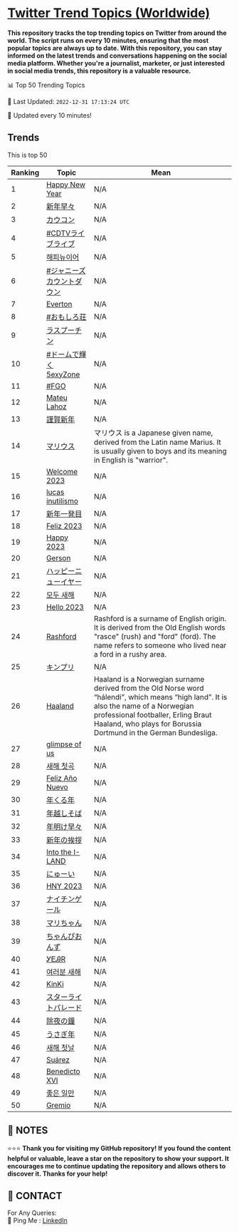 [Twitter Trend Topics (Worldwide)](https://github.com/ErcinDedeoglu/Twitter-Trend-Topics)
==========

**This repository tracks the top trending topics on Twitter from around the world. 
The script runs on every 10 minutes, ensuring that the most popular topics are always up to date. 
With this repository, you can stay informed on the latest trends and conversations happening on the social media platform. 
Whether you're a journalist, marketer, or just interested in social media trends, this repository is a valuable resource.**


📊 Top 50 Trending Topics

📆 Last Updated: `2022-12-31 17:13:24 UTC`

🔧 Updated every 10 minutes!


## Trends

This is top 50

| Ranking | Topic | Mean |
| ------- | ------------ | ------------ |
| 1 | [Happy New Year](http://twitter.com/search?q=Happy+New+Year) | N/A |
| 2 | [新年早々](http://twitter.com/search?q=%e6%96%b0%e5%b9%b4%e6%97%a9%e3%80%85) | N/A |
| 3 | [カウコン](http://twitter.com/search?q=%e3%82%ab%e3%82%a6%e3%82%b3%e3%83%b3) | N/A |
| 4 | [#CDTVライブライブ](http://twitter.com/search?q=%23CDTV%e3%83%a9%e3%82%a4%e3%83%96%e3%83%a9%e3%82%a4%e3%83%96) | N/A |
| 5 | [해피뉴이어](http://twitter.com/search?q=%ed%95%b4%ed%94%bc%eb%89%b4%ec%9d%b4%ec%96%b4) | N/A |
| 6 | [#ジャニーズカウントダウン](http://twitter.com/search?q=%23%e3%82%b8%e3%83%a3%e3%83%8b%e3%83%bc%e3%82%ba%e3%82%ab%e3%82%a6%e3%83%b3%e3%83%88%e3%83%80%e3%82%a6%e3%83%b3) | N/A |
| 7 | [Everton](http://twitter.com/search?q=Everton) | N/A |
| 8 | [#おもしろ荘](http://twitter.com/search?q=%23%e3%81%8a%e3%82%82%e3%81%97%e3%82%8d%e8%8d%98) | N/A |
| 9 | [ラスプーチン](http://twitter.com/search?q=%e3%83%a9%e3%82%b9%e3%83%97%e3%83%bc%e3%83%81%e3%83%b3) | N/A |
| 10 | [#ドームで輝く5exyZone](http://twitter.com/search?q=%23%e3%83%89%e3%83%bc%e3%83%a0%e3%81%a7%e8%bc%9d%e3%81%8f5exyZone) | N/A |
| 11 | [#FGO](http://twitter.com/search?q=%23FGO) | N/A |
| 12 | [Mateu Lahoz](http://twitter.com/search?q=Mateu+Lahoz) | N/A |
| 13 | [謹賀新年](http://twitter.com/search?q=%e8%ac%b9%e8%b3%80%e6%96%b0%e5%b9%b4) | N/A |
| 14 | [マリウス](http://twitter.com/search?q=%e3%83%9e%e3%83%aa%e3%82%a6%e3%82%b9) | マリウス is a Japanese given name, derived from the Latin name Marius. It is usually given to boys and its meaning in English is "warrior". |
| 15 | [Welcome 2023](http://twitter.com/search?q=Welcome+2023) | N/A |
| 16 | [lucas inutilismo](http://twitter.com/search?q=lucas+inutilismo) | N/A |
| 17 | [新年一発目](http://twitter.com/search?q=%e6%96%b0%e5%b9%b4%e4%b8%80%e7%99%ba%e7%9b%ae) | N/A |
| 18 | [Feliz 2023](http://twitter.com/search?q=Feliz+2023) | N/A |
| 19 | [Happy 2023](http://twitter.com/search?q=Happy+2023) | N/A |
| 20 | [Gerson](http://twitter.com/search?q=Gerson) | N/A |
| 21 | [ハッピーニューイヤー](http://twitter.com/search?q=%e3%83%8f%e3%83%83%e3%83%94%e3%83%bc%e3%83%8b%e3%83%a5%e3%83%bc%e3%82%a4%e3%83%a4%e3%83%bc) | N/A |
| 22 | [모두 새해](http://twitter.com/search?q=%eb%aa%a8%eb%91%90+%ec%83%88%ed%95%b4) | N/A |
| 23 | [Hello 2023](http://twitter.com/search?q=Hello+2023) | N/A |
| 24 | [Rashford](http://twitter.com/search?q=Rashford) | Rashford is a surname of English origin. It is derived from the Old English words "rasce" (rush) and "ford" (ford). The name refers to someone who lived near a ford in a rushy area. |
| 25 | [キンプリ](http://twitter.com/search?q=%e3%82%ad%e3%83%b3%e3%83%97%e3%83%aa) | N/A |
| 26 | [Haaland](http://twitter.com/search?q=Haaland) | Haaland is a Norwegian surname derived from the Old Norse word “hálendi”, which means “high land”. It is also the name of a Norwegian professional footballer, Erling Braut Haaland, who plays for Borussia Dortmund in the German Bundesliga. |
| 27 | [glimpse of us](http://twitter.com/search?q=glimpse+of+us) | N/A |
| 28 | [새해 첫곡](http://twitter.com/search?q=%ec%83%88%ed%95%b4+%ec%b2%ab%ea%b3%a1) | N/A |
| 29 | [Feliz Año Nuevo](http://twitter.com/search?q=Feliz+A%c3%b1o+Nuevo) | N/A |
| 30 | [年くる年](http://twitter.com/search?q=%e5%b9%b4%e3%81%8f%e3%82%8b%e5%b9%b4) | N/A |
| 31 | [年越しそば](http://twitter.com/search?q=%e5%b9%b4%e8%b6%8a%e3%81%97%e3%81%9d%e3%81%b0) | N/A |
| 32 | [年明け早々](http://twitter.com/search?q=%e5%b9%b4%e6%98%8e%e3%81%91%e6%97%a9%e3%80%85) | N/A |
| 33 | [新年の挨拶](http://twitter.com/search?q=%e6%96%b0%e5%b9%b4%e3%81%ae%e6%8c%a8%e6%8b%b6) | N/A |
| 34 | [Into the I-LAND](http://twitter.com/search?q=Into+the+I-LAND) | N/A |
| 35 | [にゅーい](http://twitter.com/search?q=%e3%81%ab%e3%82%85%e3%83%bc%e3%81%84) | N/A |
| 36 | [HNY 2023](http://twitter.com/search?q=HNY+2023) | N/A |
| 37 | [ナイチンゲール](http://twitter.com/search?q=%e3%83%8a%e3%82%a4%e3%83%81%e3%83%b3%e3%82%b2%e3%83%bc%e3%83%ab) | N/A |
| 38 | [マリちゃん](http://twitter.com/search?q=%e3%83%9e%e3%83%aa%e3%81%a1%e3%82%83%e3%82%93) | N/A |
| 39 | [ちゃんぴおんず](http://twitter.com/search?q=%e3%81%a1%e3%82%83%e3%82%93%e3%81%b4%e3%81%8a%e3%82%93%e3%81%9a) | N/A |
| 40 | [ᎩᎬᎯR](http://twitter.com/search?q=%e1%8e%a9%e1%8e%ac%e1%8e%afR) | N/A |
| 41 | [여러분 새해](http://twitter.com/search?q=%ec%97%ac%eb%9f%ac%eb%b6%84+%ec%83%88%ed%95%b4) | N/A |
| 42 | [KinKi](http://twitter.com/search?q=KinKi) | N/A |
| 43 | [スターライトパレード](http://twitter.com/search?q=%e3%82%b9%e3%82%bf%e3%83%bc%e3%83%a9%e3%82%a4%e3%83%88%e3%83%91%e3%83%ac%e3%83%bc%e3%83%89) | N/A |
| 44 | [除夜の鐘](http://twitter.com/search?q=%e9%99%a4%e5%a4%9c%e3%81%ae%e9%90%98) | N/A |
| 45 | [うさぎ年](http://twitter.com/search?q=%e3%81%86%e3%81%95%e3%81%8e%e5%b9%b4) | N/A |
| 46 | [새해 첫날](http://twitter.com/search?q=%ec%83%88%ed%95%b4+%ec%b2%ab%eb%82%a0) | N/A |
| 47 | [Suárez](http://twitter.com/search?q=Su%c3%a1rez) | N/A |
| 48 | [Benedicto XVI](http://twitter.com/search?q=Benedicto+XVI) | N/A |
| 49 | [좋은 일만](http://twitter.com/search?q=%ec%a2%8b%ec%9d%80+%ec%9d%bc%eb%a7%8c) | N/A |
| 50 | [Gremio](http://twitter.com/search?q=Gremio) | N/A |




## 📝 NOTES

⭐⭐⭐ **Thank you for visiting my GitHub repository! If you found the content helpful or valuable, leave a star on the repository to show your support. It encourages me to continue updating the repository and allows others to discover it. Thanks for your help!**

## 📨 CONTACT

 For Any Queries:  
            🏓 Ping Me : [LinkedIn](https://www.linkedin.com/in/ercindedeoglu/)
